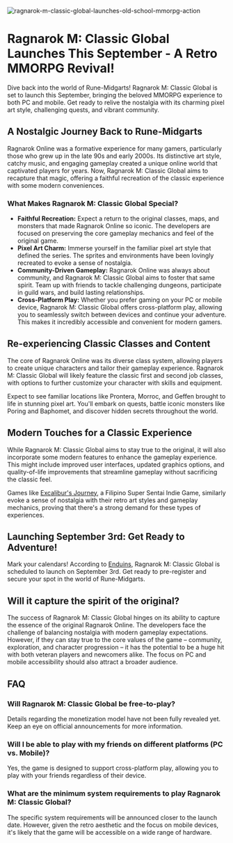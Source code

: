 ![ragnarok-m-classic-global-launches-old-school-mmorpg-action](https://images.pexels.com/photos/4348401/pexels-photo-4348401.jpeg?auto=compress&cs=tinysrgb&fit=crop&h=627&w=1200)

# Ragnarok M: Classic Global Launches This September - A Retro MMORPG Revival!

Dive back into the world of Rune-Midgarts! Ragnarok M: Classic Global is set to launch this September, bringing the beloved MMORPG experience to both PC and mobile. Get ready to relive the nostalgia with its charming pixel art style, challenging quests, and vibrant community.

## A Nostalgic Journey Back to Rune-Midgarts

Ragnarok Online was a formative experience for many gamers, particularly those who grew up in the late 90s and early 2000s. Its distinctive art style, catchy music, and engaging gameplay created a unique online world that captivated players for years. Now, Ragnarok M: Classic Global aims to recapture that magic, offering a faithful recreation of the classic experience with some modern conveniences.

### What Makes Ragnarok M: Classic Global Special?

*   **Faithful Recreation:** Expect a return to the original classes, maps, and monsters that made Ragnarok Online so iconic. The developers are focused on preserving the core gameplay mechanics and feel of the original game.
*   **Pixel Art Charm:** Immerse yourself in the familiar pixel art style that defined the series. The sprites and environments have been lovingly recreated to evoke a sense of nostalgia.
*   **Community-Driven Gameplay:** Ragnarok Online was always about community, and Ragnarok M: Classic Global aims to foster that same spirit. Team up with friends to tackle challenging dungeons, participate in guild wars, and build lasting relationships.
*   **Cross-Platform Play:** Whether you prefer gaming on your PC or mobile device, Ragnarok M: Classic Global offers cross-platform play, allowing you to seamlessly switch between devices and continue your adventure. This makes it incredibly accessible and convenient for modern gamers.

## Re-experiencing Classic Classes and Content

The core of Ragnarok Online was its diverse class system, allowing players to create unique characters and tailor their gameplay experience. Ragnarok M: Classic Global will likely feature the classic first and second job classes, with options to further customize your character with skills and equipment.

Expect to see familiar locations like Prontera, Morroc, and Geffen brought to life in stunning pixel art. You'll embark on quests, battle iconic monsters like Poring and Baphomet, and discover hidden secrets throughout the world.

## Modern Touches for a Classic Experience

While Ragnarok M: Classic Global aims to stay true to the original, it will also incorporate some modern features to enhance the gameplay experience. This might include improved user interfaces, updated graphics options, and quality-of-life improvements that streamline gameplay without sacrificing the classic feel.

Games like [Excalibur's Journey](https://www.kickstarter.com/projects/krisantonio/excaliburs-journey-a-filipino-super-sentai-indie-game), a Filipino Super Sentai Indie Game, similarly evoke a sense of nostalgia with their retro art styles and gameplay mechanics, proving that there's a strong demand for these types of experiences.

## Launching September 3rd: Get Ready to Adventure!

Mark your calendars! According to [Enduins](https://www.enduins.com/news/ragnarok-m-classic-global-launches-september-3-2025), Ragnarok M: Classic Global is scheduled to launch on September 3rd. Get ready to pre-register and secure your spot in the world of Rune-Midgarts.

## Will it capture the spirit of the original?

The success of Ragnarok M: Classic Global hinges on its ability to capture the essence of the original Ragnarok Online. The developers face the challenge of balancing nostalgia with modern gameplay expectations. However, if they can stay true to the core values of the game – community, exploration, and character progression – it has the potential to be a huge hit with both veteran players and newcomers alike. The focus on PC and mobile accessibility should also attract a broader audience.

## FAQ

### Will Ragnarok M: Classic Global be free-to-play?

Details regarding the monetization model have not been fully revealed yet. Keep an eye on official announcements for more information.

### Will I be able to play with my friends on different platforms (PC vs. Mobile)?

Yes, the game is designed to support cross-platform play, allowing you to play with your friends regardless of their device.

### What are the minimum system requirements to play Ragnarok M: Classic Global?

The specific system requirements will be announced closer to the launch date. However, given the retro aesthetic and the focus on mobile devices, it's likely that the game will be accessible on a wide range of hardware.
